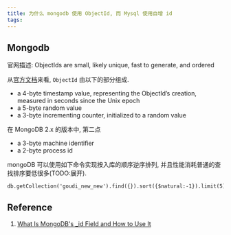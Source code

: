```yaml
---
title: 为什么 mongodb 使用 ObjectId, 而 Mysql 使用自增 id
tags:
---
```


## Mongodb

官网描述: ObjectIds are small, likely unique, fast to generate, and ordered

从[官方文档](https://docs.mongodb.com/manual/reference/method/ObjectId/)来看, `ObjectId` 由以下的部分组成.

- a 4-byte timestamp value, representing the ObjectId’s creation, measured in seconds since the Unix epoch
- a 5-byte random value
- a 3-byte incrementing counter, initialized to a random value

在 MongoDB 2.x 的版本中, 第二点

- a 3-byte machine identifier
- a 2-byte process id

mongoDB 可以使用如下命令实现按入库的顺序逆序排列, 并且性能消耗普通的查找排序要低很多(TODO:展开).

```shell
db.getCollection('goudi_new_new').find({}).sort({$natural:-1}).limit(5)
```

## Reference

1. [What Is MongoDB's \_id Field and How to Use It](https://orangematter.solarwinds.com/2019/12/22/what-is-mongodbs-id-field-and-how-to-use-it/)
